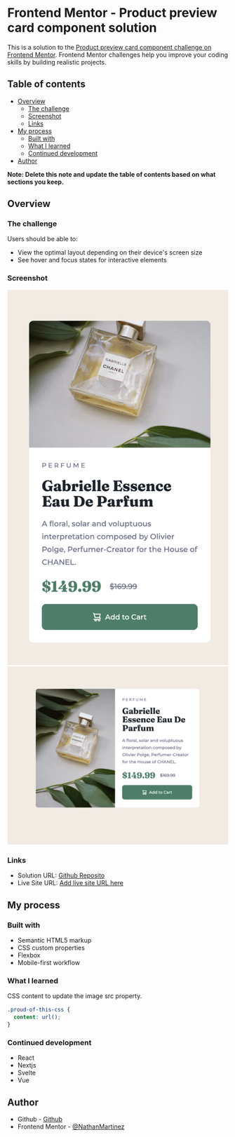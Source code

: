 # Frontend Mentor - Product preview card component solution

This is a solution to the [Product preview card component challenge on Frontend Mentor](https://www.frontendmentor.io/challenges/product-preview-card-component-GO7UmttRfa). Frontend Mentor challenges help you improve your coding skills by building realistic projects. 

## Table of contents

- [Overview](#overview)
  - [The challenge](#the-challenge)
  - [Screenshot](#screenshot)
  - [Links](#links)
- [My process](#my-process)
  - [Built with](#built-with)
  - [What I learned](#what-i-learned)
  - [Continued development](#continued-development)
- [Author](#author)

**Note: Delete this note and update the table of contents based on what sections you keep.**

## Overview

### The challenge

Users should be able to:

- View the optimal layout depending on their device's screen size
- See hover and focus states for interactive elements

### Screenshot

![Mobile](/images/Screen%20Shot%202023-01-18%20at%2011.28.37%20AM.png)
![Desktop](/images/Screen%20Shot%202023-01-18%20at%2011.28.48%20AM.png)

### Links

- Solution URL: [Github Reposito](https://github.com/NathanMartinez/fm_product_card_component_solution)
- Live Site URL: [Add live site URL here](https://your-live-site-url.com)

## My process

### Built with

- Semantic HTML5 markup
- CSS custom properties
- Flexbox
- Mobile-first workflow

### What I learned

CSS content to update the image src property.

```css
.proud-of-this-css {
  content: url();
}
```

### Continued development

- React
- Nextjs
- Svelte
- Vue

## Author

- Github - [Github](https://github.com/NathanMartinez)
- Frontend Mentor - [@NathanMartinez](https://www.frontendmentor.io/profile/NathanMartinez)
